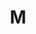 ---
layout: post
category: concert
title: M
artists: 
- M
place: 
- Folies Bergère
country: France
city: Paris
---